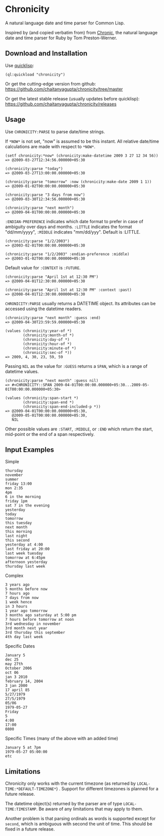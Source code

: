 # Chronicity

A natural language date and time parser for Common Lisp.

Inspired by (and copied verbatim from) from [Chronic][], the natural
language date and time parser for Ruby by Tom Preston-Werner.

[Chronic]: http://chronic.rubyforge.org/

## Download and Installation

Use [quicklisp][]:

    (ql:quickload "chronicity")

Or get the cutting-edge version from github:
  https://github.com/chaitanyagupta/chronicity/tree/master

Or get the latest stable release (usually updates before quicklisp):
  https://github.com/chaitanyagupta/chronicity/releases

[quicklisp]: https://www.quicklisp.org

## Usage

Use `CHRONICITY:PARSE` to parse date/time strings.

If `*NOW*` is not set, "now" is assumed to be this instant. All relative
date/time calculations are made with respect to `*NOW*`.

    (setf chronicity:*now* (chronicity:make-datetime 2009 3 27 12 34 56))
    => @2009-03-27T12:34:56.000000+05:30

    (chronicity:parse "today")
    => @2009-03-27T13:00:00.000000+05:30

    (chronicity:parse "tomorrow" :now (chronicity:make-date 2009 1 1))
    => @2009-01-02T00:00:00.000000+05:30

    (chronicity:parse "3 days from now")
    => @2009-03-30T12:34:56.000000+05:30

    (chronicity:parse "next month")
    => @2009-04-01T00:00:00.000000+05:30

`:ENDIAN-PREFERENCE` indicates which date format to prefer in case of
ambiguity over days and months. `:LITTLE` indicates the format
"dd/mm/yyyy", `:MIDDLE` indicates "mm/dd/yyy". Default is :LITTLE.

    (chronicity:parse "1/2/2003")
    => @2003-02-01T00:00:00.000000+05:30

    (chronicity:parse "1/2/2003" :endian-preference :middle)
    => @2003-01-02T00:00:00.000000+05:30

Default value for `:CONTEXT` is `:FUTURE`.

    (chronicity:parse "April 1st at 12:30 PM")
    => @2009-04-01T12:30:00.000000+05:30

    (chronicity:parse "April 1st at 12:30 PM" :context :past)
    => @2008-04-01T12:30:00.000000+05:30

`CHRONICITY:PARSE` usually returns a DATETIME object. Its attributes can
be accessed using the datetime readers.

    (chronicity:parse "next month" :guess :end)
    => @2009-04-30T23:59:59.000000+05:30

    (values (chronicity:year-of *)
            (chronicity:month-of *)
            (chronicity:day-of *)
            (chronicity:hour-of *)
            (chronicity:minute-of *)
            (chronicity:sec-of *))
    => 2009, 4, 30, 23, 59, 59

Passing `NIL` as the value for `:GUESS` returns a `SPAN`, which is a range
of datetime values.

    (chronicity:parse "next month" :guess nil)
    => #<CHRONICITY::SPAN 2009-04-01T00:00:00.000000+05:30...2009-05-01T00:00:00.000000+05:30>

    (values (chronicity:span-start *)
            (chronicity:span-end *)
            (chronicity:span-end-included-p *))
    => @2009-04-01T00:00:00.000000+05:30,
       @2009-05-01T00:00:00.000000+05:30,
       NIL

Other possible values are `:START`, `:MIDDLE`, or `:END` which return
the start, mid-point or the end of a span respectively.

## Input Examples

Simple

    thursday
    november
    summer
    friday 13:00
    mon 2:35
    4pm
    6 in the morning
    friday 1pm
    sat 7 in the evening
    yesterday
    today
    tomorrow
    this tuesday
    next month
    this morning
    last night
    this second
    yesterday at 4:00
    last friday at 20:00
    last week tuesday
    tomorrow at 6:45pm
    afternoon yesterday
    thursday last week

Complex

    3 years ago
    5 months before now
    7 hours ago
    7 days from now
    1 week hence
    in 3 hours
    1 year ago tomorrow
    3 months ago saturday at 5:00 pm
    7 hours before tomorrow at noon
    3rd wednesday in november
    3rd month next year
    3rd thursday this september
    4th day last week

Specific Dates

    January 5
    dec 25
    may 27th
    October 2006
    oct 06
    jan 3 2010
    february 14, 2004
    3 jan 2000
    17 april 85
    5/27/1979
    27/5/1979
    05/06
    1979-05-27
    Friday
    5
    4:00
    17:00
    0800

Specific Times (many of the above with an added time)

    January 5 at 7pm
    1979-05-27 05:00:00
    etc

## Limitations

Chronicity only works with the current timezone (as returned by
`LOCAL-TIME:*DEFAULT-TIMEZONE*`) . Support for different timezones is
planned for a future release.

The datetime object(s) returned by the parser are of type
`LOCAL-TIME:TIMESTAMP`. Be aware of any limitations that may apply to
them.

Another problem is that parsing ordinals as words is supported except
for `second`, which is ambiguous with second the unit of time. This
should be fixed in a future release.
